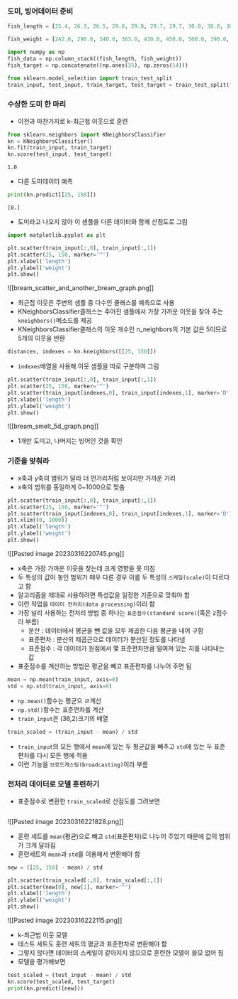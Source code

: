 
### 도미, 빙어데이터 준비
```python
fish_length = [25.4, 26.3, 26.5, 29.0, 29.0, 29.7, 29.7, 30.0, 30.0, 30.7, 31.0, 31.0, 31.5, 32.0, 32.0, 32.0, 33.0, 33.0, 33.5, 33.5, 34.0, 34.0, 34.5, 35.0, 35.0, 35.0, 35.0, 36.0, 36.0, 37.0, 38.5, 38.5, 39.5, 41.0, 41.0, 9.8, 10.5, 10.6, 11.0, 11.2, 11.3, 11.8, 11.8, 12.0, 12.2, 12.4, 13.0, 14.3, 15.0]

fish_weight = [242.0, 290.0, 340.0, 363.0, 430.0, 450.0, 500.0, 390.0, 450.0, 500.0, 475.0, 500.0, 500.0, 340.0, 600.0, 600.0, 700.0, 700.0, 610.0, 650.0, 575.0, 685.0, 620.0, 680.0, 700.0, 725.0, 720.0, 714.0, 850.0, 1000.0, 920.0, 955.0, 925.0, 975.0, 950.0, 6.7, 7.5, 7.0, 9.7, 9.8, 8.7, 10.0, 9.9, 9.8, 12.2, 13.4, 12.2, 19.7, 19.9]

import numpy as np
fish_data = np.column_stack((fish_length, fish_weight))
fish_target = np.concatenate((np.ones(35), np.zeros(14)))

from sklearn.model_selection import train_test_split
train_input, test_input, train_target, test_target = train_test_split(fish_data, fish_target, stratify=fish_target, random_state=42)
```

### 수상한 도미 한 마리
- 이전과 마찬가지로 k-최근접 이웃으로 훈련
```python
from sklearn.neighbors import KNeighborsClassifier
kn = KNeighborsClassifier()
kn.fit(train_input, train_target)
kn.score(test_input, test_target)
```
```
1.0
```
- 다른 도미데이터 예측
```python
print(kn.predict[[25, 150]])
```
```
[0.]
```
- 도미라고 나오지 않아 이 샘플을 다른 데이터와 함께 산점도로 그림
```python
import matplotlib.pyplot as plt

plt.scatter(train_input[:,0], train_input[:,1])
plt.scatter(25, 150, marker='^')
plt.xlabel('length')
plt.ylabel('weight')
plt.show()
```
![[bream_scatter_and_another_bream_graph.png]]

- 최근접 이웃은 주변의 샘플 중 다수인 클래스를 예측으로 사용
- KNeighborsClassifier클래스는 주어진 샘플에서 가장 가까운 이웃을 찾아 주는 `kneighbors()`메소드를 제공
- KNeighborsClassifier클래스의 이웃 개수인 n_neighbors의 기본 값은 5이므로 5개의 이웃을 반환
```python
distances, indexes = kn.kneighbors([[25, 150]])
```
- `indexes`배열을 사용해 이웃 샘플을 따로 구분하여 그림
```python
plt.scatter(train_input[:,0], train_input[:,1])
plt.scatter(25, 150, marker='^')
plt.scatter(train_input[indexes,0], train_input[indexes,1], marker='D')
plt.xlabel('length')
plt.ylabel('weight')
plt.show()
```
![[bream_smelt_5d_graph.png]]
- 1개만 도미고, 나머지는 빙어인 것을 확인

### 기준을 맞춰라
- x축과 y축의 범위가 달라 더 먼거리처럼 보이지만 가까운 거리
- x축의 범위를 동일하게 0~1000으로 맞춤
```python
plt.scatter(train_input[:,0], train_input[:,1])
plt.scatter(25, 150, marker='^')
plt.scatter(train_input[indexes,0], train_input[indexes,1], marker='D')
plt.xlim((0, 1000))
plt.xlabel('length')
plt.ylabel('weight')
plt.show()
```
![[Pasted image 20230316220745.png]]

- x축은 가장 가까운 이웃을 찾는데 크게 영향을 못 미침
- 두 특성의 값이 놓인 범위가 매우 다른 경우 이를 두 특성의 `스케일(scale)`이 다르다고 함
- 알고리즘을 제대로 사용하려면 특성값을 일정한 기준으로 맞춰야 함
- 이런 작업을 `데이터 전처리(data processing)`이라 함
- 가장 널리 사용하는 전처리 방법 중 하나는 `표준점수(standard score)`(혹은 z점수라 부름)
	- 분산 : 데이터에서 평균을 뺀 값을 모두 제곱한 다음 평균을 내어 구함
	- 표준편차 : 분산의 제곱근으로 데이터가 분산된 정도를 나타냄
	- 표준점수 : 각 데이터가 원점에서 몇 표준편차만큼 떨여져 있는 지를 나타내는 값
- 표준점수를 계산하는 방법은 평균을 빼고 표준편차를 나누어 주면 됨
```python
mean = np.mean(train_input, axis=0)
std = np.std(train_input, axis=0)
```
- `np.mean()`함수는 평균으 ㄹ계산
- `np.std()`함수는 표준편차를 계산
- `train_input`은 (36,2)크기의 배열


```python
train_scaled = (train_input - mean) / std
```
- `train_input`의 모든 행에서 `mean`에 있는 두 평균값을 빼주고 `std`에 있는 두 표준편차를 다시 모든 행에 적용
- 이런 기능을 `브로드캐스팅(broadcasting)`이라 부름


### 전처리 데이터로 모델 훈련하기
- 표준점수로 변환한 `train_scaled`로 산점도를 그려보면
```python

```
![[Pasted image 20230316221828.png]]
- 훈련 세트를 `mean`(평균)으로 빼고 `std`(표준편차)로 나누어 주었기 때문에 값의 범위가 크게 달라짐
- 훈련세트의 `mean`과 `std`를 이용해서 변환해야 함
```python
new = ([25, 150] - mean) / std

plt.scatter(train_scaled[:,0], train_scaled[:,1])
plt.scatter(new[0], new[1], marker='^')
plt.xlabel('length')
plt.ylabel('weight')
plt.show()
```
![[Pasted image 20230316222115.png]]

- k-최근법 이웃 모델
- 테스트 세트도 훈련 세트의 평균과 표준편차로 변환해야 함
- 그렇지 않다면 데이터의 스케일이 같아지지 않으므로 훈련한 모델이 쓸모 없어 짐
- 모델을 평가해보면
```python
test_scaled = (test_input - mean) / std
kn.score(test_scaled, test_target)
print(kn.predict([new]))
```

